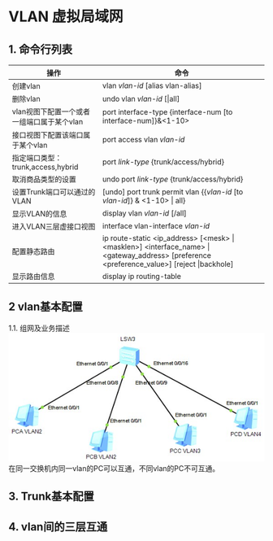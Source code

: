 # VLAN 虚拟局域网


## 1. 命令行列表
   
   操作|命令
   ---|---
   创建vlan|vlan *vlan-id* [alias vlan-alias]
   删除vlan|undo vlan *vlan-id* [\|all]
   vlan视图下配置一个或者一组端口属于某个vlan|port interface-type {interface-num [to interface-num]}&<1-10>
   接口视图下配置该端口属于某个vlan|port access vlan *vlan-id*
   指定端口类型：trunk,access,hybrid|port *link-type* {trunk/access/hybrid}
   取消商品类型的设置|undo port *link-type* {trunk/access/hybrid}
   设置Trunk端口可以通过的VLAN|[undo] port trunk permit vlan {{*vlan-id* [to *vlan-id*]} & <1-10> \| all}
   显示VLAN的信息|display vlan *vlan-id* [/all]
   进入VLAN三层虚接口视图|interface vlan-interface *vlan-id*
   配置静态路由|ip route-static <ip_address> [\<mesk\> \| \<masklen\>] \<interface_name\> \| \<gateway_address\> [preference <preference_value>] [reject \|backhole]
   显示路由信息|display ip routing-table

## 2 vlan基本配置

   1.1. 组网及业务描述
      ![vlan](../pics/vlan-001.jpg "vlan基本设置001")
      在同一交换机内同一vlan的PC可以互通，不同vlan的PC不可互通。


## 3. Trunk基本配置
## 4. vlan间的三层互通